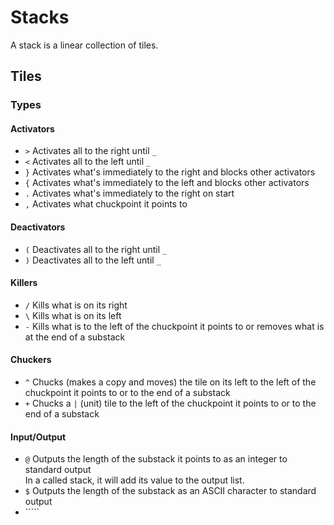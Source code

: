 # Stacks

A stack is a linear collection of tiles.

## Tiles
### Types
#### Activators
* `>`
Activates all to the right until `_`
* `<`
Activates all to the left until `_`
* `}`
Activates what's immediately to the right
and blocks other activators
* `{`
Activates what's immediately to the left
and blocks other activators
* `.`
Activates what's immediately to the right on start
* `,`
Activates what chuckpoint it points to

#### Deactivators
* `(`
Deactivates all to the right until `_`
* `)`
Deactivates all to the left until `_`

#### Killers
* `/`
Kills what is on its right
* `\`
Kills what is on its left
* `-`
Kills what is to the left of the chuckpoint it points to
or removes what is at the end of a substack

#### Chuckers
* `^`
Chucks (makes a copy and moves) the tile on its left to
the left of the chuckpoint it points to or to the end of
a substack
* `+`
Chucks a `|` (unit) tile to the left of the chuckpoint it points to
or to the end of a substack
#### Input/Output
* `@`
Outputs the length of the substack it points to as an integer to standard output  
In a called stack, it will add its value to the output list.
* `$`
Outputs the length of the substack as an ASCII character to standard output
* ```\`` 
	
